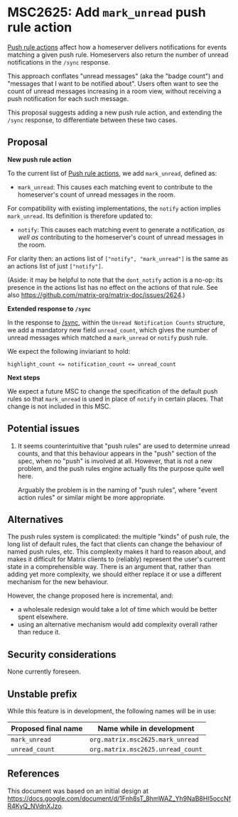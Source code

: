 # MSC2625: Add `mark_unread` push rule action

[Push rule actions](https://matrix.org/docs/spec/client_server/r0.6.1#actions)
affect how a homeserver delivers notifications for events matching a given push
rule. Homeservers also return the number of unread notifications in the `/sync`
response.

This approach conflates "unread messages" (aka the "badge count") and "messages
that I want to be notified about". Users often want to see the count of unread
messages increasing in a room view, without receiving a push notification for
each such message.

This proposal suggests adding a new push rule action, and extending the `/sync`
response, to differentiate between these two cases.

## Proposal

**New push rule action**

To the current list of [Push rule
actions](https://matrix.org/docs/spec/client_server/r0.6.1#actions), we add
`mark_unread`, defined as:

 * `mark_unread`: This causes each matching event to contribute to the homeserver's count of
   unread messages in the room.

For compatibility with existing implementations, the `notify` action implies
`mark_unread`. Its definition is therefore updated to:

 * `notify`: This causes each matching event to generate a notification, *as
   well as* contributing to the homeserver's count of unread messages in the
   room.

For clarity then: an actions list of `["notify", "mark_unread"]` is the same
as an actions list of just `["notify"]`.

(Aside: it may be helpful to note that the `dont_notify` action is a no-op: its
presence in the actions list has no effect on the actions of that rule. See also
https://github.com/matrix-org/matrix-doc/issues/2624.)

**Extended response to `/sync`**

In the response to
[/sync](https://matrix.org/docs/spec/client_server/r0.6.1#get-matrix-client-r0-sync),
within the `Unread Notification Counts` structure, we add a mandatory new field
`unread_count`, which gives the number of unread messages which matched a
`mark_unread` or `notify` push rule.

We expect the following inviariant to hold:

    highlight_count <= notification_count <= unread_count

**Next steps**

We expect a future MSC to change the specification of the default push rules so
that `mark_unread` is used in place of `notify` in certain places. That change
is not included in this MSC.

## Potential issues

1. It seems counterintuitive that "push rules" are used to determine unread
   counts, and that this behaviour appears in the "push" section of the spec,
   when no "push" is involved at all. However, that is not a new problem, and
   the push rules engine actually fits the purpose quite well here.

   Arguably the problem is in the naming of "push rules", where "event action
   rules" or similar might be more appropriate.

## Alternatives

The push rules system is complicated: the multiple "kinds" of push rule, the
long list of default rules, the fact that clients can change the behaviour of
named push rules, etc. This complexity makes it hard to reason about, and makes
it difficult for Matrix clients to (reliably) represent the user's current
state in a comprehensible way. There is an argument that, rather than adding
yet more complexity, we should either replace it or use a different mechanism
for the new behaviour.

However, the change proposed here is incremental, and:
 * a wholesale redesign would take a lot of time which would be better spent
   elsewhere.
 * using an alternative mechanism would add complexity overall rather than
   reduce it.

## Security considerations

None currently foreseen.

## Unstable prefix

While this feature is in development, the following names will be in use:

| Proposed final name | Name while in development |
| --- | --- |
| `mark_unread` | `org.matrix.msc2625.mark_unread` |
| `unread_count` | `org.matrix.msc2625.unread_count` |

## References

This document was based on an initial design at https://docs.google.com/document/d/1Fnh8sT_8hmWAZ_Yh9NaB8HI5occNfR4KyQ_NVdnXJzo.
